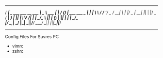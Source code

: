   ____                            ____        _    __ _ _           
 / ___| _   ___   ___ __ ___  ___|  _ \  ___ | |_ / _(_) | ___  ___ 
 \___ \| | | \ \ / / '__/ _ \/ __| | | |/ _ \| __| |_| | |/ _ \/ __|
  ___) | |_| |\ V /| | |  __/\__ \ |_| | (_) | |_|  _| | |  __/\__ \
 |____/ \__,_| \_/ |_|  \___||___/____/ \___/ \__|_| |_|_|\___||___/
                                                                   
---


Config Files For Suvres PC
* vimrc
* zshrc
